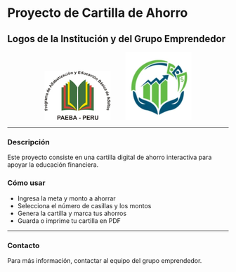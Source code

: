 # Proyecto de Cartilla de Ahorro

## Logos de la Institución y del Grupo Emprendedor

<p align="center">
  <img src="images/logo_institucion.jpg" alt="Logo Institución" width="150" style="margin-right: 30px;" />
  <img src="images/logo_empresa.png" alt="Logo Grupo Emprendedor" width="150" />
</p>

---

### Descripción

Este proyecto consiste en una cartilla digital de ahorro interactiva para apoyar la educación financiera.

### Cómo usar

- Ingresa la meta y monto a ahorrar  
- Selecciona el número de casillas y los montos  
- Genera la cartilla y marca tus ahorros  
- Guarda o imprime tu cartilla en PDF

---

### Contacto

Para más información, contactar al equipo del grupo emprendedor.
